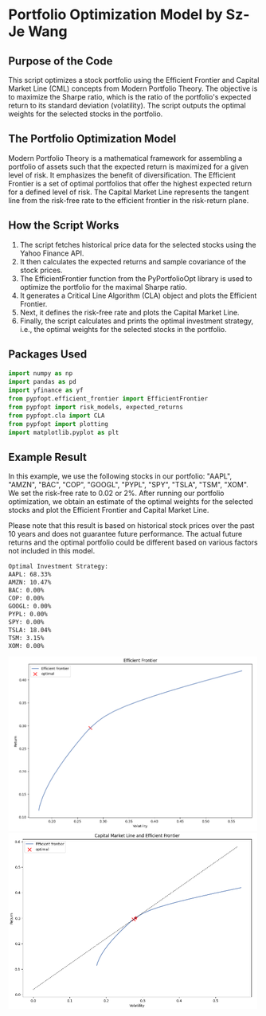 # Portfolio Optimization Model by Sz-Je Wang

## Purpose of the Code

This script optimizes a stock portfolio using the Efficient Frontier and Capital Market Line (CML) concepts from Modern Portfolio Theory. The objective is to maximize the Sharpe ratio, which is the ratio of the portfolio's expected return to its standard deviation (volatility). The script outputs the optimal weights for the selected stocks in the portfolio.

## The Portfolio Optimization Model

Modern Portfolio Theory is a mathematical framework for assembling a portfolio of assets such that the expected return is maximized for a given level of risk. It emphasizes the benefit of diversification. The Efficient Frontier is a set of optimal portfolios that offer the highest expected return for a defined level of risk. The Capital Market Line represents the tangent line from the risk-free rate to the efficient frontier in the risk-return plane.

## How the Script Works

1. The script fetches historical price data for the selected stocks using the Yahoo Finance API.
2. It then calculates the expected returns and sample covariance of the stock prices.
3. The EfficientFrontier function from the PyPortfolioOpt library is used to optimize the portfolio for the maximal Sharpe ratio.
4. It generates a Critical Line Algorithm (CLA) object and plots the Efficient Frontier.
5. Next, it defines the risk-free rate and plots the Capital Market Line.
6. Finally, the script calculates and prints the optimal investment strategy, i.e., the optimal weights for the selected stocks in the portfolio.

## Packages Used

```python
import numpy as np
import pandas as pd
import yfinance as yf
from pypfopt.efficient_frontier import EfficientFrontier
from pypfopt import risk_models, expected_returns
from pypfopt.cla import CLA
from pypfopt import plotting
import matplotlib.pyplot as plt
```

## Example Result

In this example, we use the following stocks in our portfolio: "AAPL", "AMZN", "BAC", "COP", "GOOGL", "PYPL", "SPY", "TSLA", "TSM", "XOM". We set the risk-free rate to 0.02 or 2%. After running our portfolio optimization, we obtain an estimate of the optimal weights for the selected stocks and plot the Efficient Frontier and Capital Market Line.

Please note that this result is based on historical stock prices over the past 10 years and does not guarantee future performance. The actual future returns and the optimal portfolio could be different based on various factors not included in this model.
```
Optimal Investment Strategy:
AAPL: 68.33%
AMZN: 10.47%
BAC: 0.00%
COP: 0.00%
GOOGL: 0.00%
PYPL: 0.00%
SPY: 0.00%
TSLA: 18.04%
TSM: 3.15%
XOM: 0.00%
```

<img src="images/ef1.png" alt="julio" width="500"/>
<img src="images/ef2.png" alt="julio" width="500"/>
